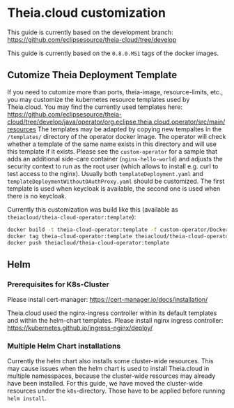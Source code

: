# Theia.cloud customization

This guide is currently based on the development branch: https://github.com/eclipsesource/theia-cloud/tree/develop

This guide is currently based on the `0.8.0.MS1` tags of the docker images.

## Cutomize Theia Deployment Template

If you need to cutomize more than ports, theia-image, resource-limits, etc., you may customize the kubernetes resource templates used by Theia.cloud.
You may find the currently used templates here: https://github.com/eclipsesource/theia-cloud/tree/develop/java/operator/org.eclipse.theia.cloud.operator/src/main/resources
The templates may be adapted by copying new tempaltes in the `/templates/` directory of the operator docker image. The operator will check whether a template of the same name exists in this directory and will use this template if it exists.
Please see the `custom-operator` for a sample that adds an additional side-care container (`nginx-hello-world`) and adjusts the security context to run as the root user (which allows to install e.g. curl to test access to the nginx).
Usually both `templateDeployment.yaml` and `templateDeploymentWithoutOAuthProxy.yaml` should be customized. The first template is used when keycloak is available, the second one is used when there is no keycloak.

Currently this customization was build like this (available as `theiacloud/theia-cloud-operator:template`):

```bash
docker build -t theia-cloud-operator:template -f custom-operator/Dockerfile .
docker tag theia-cloud-operator:template theiacloud/theia-cloud-operator:template
docker push theiacloud/theia-cloud-operator:template
```

## Helm

### Prerequisites for K8s-Cluster

Please install cert-manager: https://cert-manager.io/docs/installation/

Theia.cloud used the nginx-ingress controller within its default templates and within the helm-chart templates. Please install nginx ingress controller: https://kubernetes.github.io/ingress-nginx/deploy/

### Multiple Helm Chart installations

Currently the helm chart also installs some cluster-wide resources. This may cause issues when the helm chart is used to install Theia.cloud in multiple namesspaces, because the cluster-wide resources may already have been installed.
For this guide, we have moved the cluster-wide resources under the `k8s`-directory. Those have to be applied before running `helm install`.
